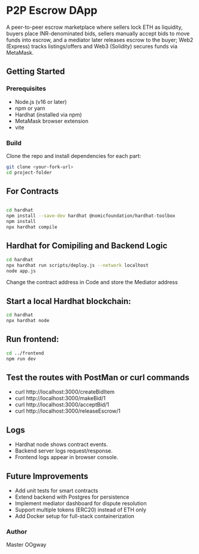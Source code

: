 # P2P Escrow DApp  

A peer-to-peer escrow marketplace where sellers lock ETH as liquidity, buyers place INR-denominated bids, sellers manually accept bids to move funds into escrow, and a mediator later releases escrow to the buyer; Web2 (Express) tracks listings/offers and Web3 (Solidity) secures funds via MetaMask.  

## Getting Started  

### Prerequisites  
- Node.js (v16 or later)  
- npm or yarn  
- Hardhat (installed via npm)  
- MetaMask browser extension
- vite

### Build  
Clone the repo and install dependencies for each part:  

```bash
git clone <your-fork-url>
cd project-folder
```
## For Contracts

```bash

cd hardhat
npm install --save-dev hardhat @nomicfoundation/hardhat-toolbox
npm install
npx hardhat compile

```
## Hardhat for Comipiling and Backend Logic

```bash
cd hardhat
npx hardhat run scripts/deploy.js --network localhost
node app.js
```

Change the contract address in Code and store the Mediator address

## Start a local Hardhat blockchain:

```bash
cd hardhat
npx hardhat node
```

## Run frontend:

```bash
cd ../frontend
npm run dev
```

## Test the routes with PostMan or curl commands

- curl http://localhost:3000/createBidItem
- curl http://localhost:3000/makeBid/1
- curl http://localhost:3000/acceptBid/1
- curl http://localhost:3000/releaseEscrow/1

## Logs 

- Hardhat node shows contract events.
- Backend server logs request/response.
- Frontend logs appear in browser console.

## Future Improvements

- Add unit tests for smart contracts
- Extend backend with Postgres for persistence
- Implement mediator dashboard for dispute resolution
- Support multiple tokens (ERC20) instead of ETH only
- Add Docker setup for full-stack containerization

### Author
Master OOgway


